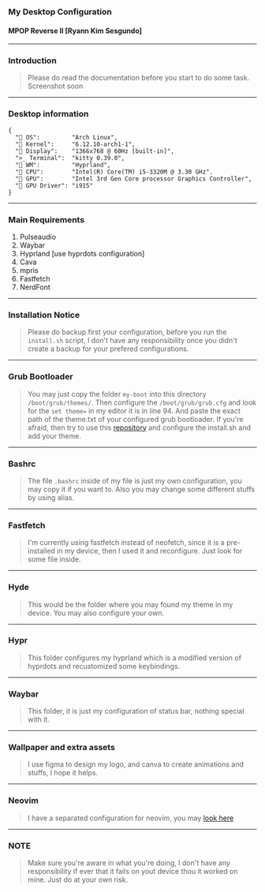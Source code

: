 ### My Desktop Configuration
#### MPOP Reverse II [Ryann Kim Sesgundo]

---
### Introduction
> Please do read the documentation before you start to do some task. Screenshot soon

---
### Desktop information
```
{
  "󰣇 OS":         "Arch Linux",
  " Kernel":     "6.12.10-arch1-1",
  "󰍹 Display":    "1366x768 @ 60Hz [built-in]",
  ">_ Terminal":  "kitty 0.39.0",
  "󱗃 WM":         "Hyprland",
  " CPU":        "Intel(R) Core(TM) i5-3320M @ 3.30 GHz".
  "󰊴 GPU":        "Intel 3rd Gen Core processor Graphics Controller",
  " GPU Driver": "i915"
}

```

---
### Main Requirements
1. Pulseaudio
2. Waybar
3. Hyprland [use hyprdots configuration]
4. Cava
5. mpris
6. Fastfetch
7. NerdFont

---
### Installation Notice
> Please do backup first your configuration, before you run the `install.sh` script, I don't have any responsibility once you didn't create a backup for your prefered configurations.

---
### Grub Bootloader
> You may just copy the folder `my-boot` into this directory `/boot/grub/themes/`. Then configure the `/boot/grub/grub.cfg` and look for the `set theme=` in my editor it is in line 94. And paste the exact path of the theme.txt of your configured grub bootloader.
If you're afraid, then try to use this [repository](https://github.com/ChrisTitusTech/Top-5-Bootloader-Themes) and configure the install.sh and add your theme.

---
### Bashrc
> The file `.bashrc` inside of my file is just my own configuration, you may copy it if you want to. Also you may change some different stuffs by using alias.

---
### Fastfetch
> I'm currently using fastfetch instead of neofetch, since it is a pre-installed in my device, then I used it and reconfigure. Just look for some file inside.

---
### Hyde
> This would be the folder where you may found my theme in my device. You may also configure your own.

---
### Hypr
> This folder configures my hyprland which is a modified version of hyprdots and recustomized some keybindings.

---
### Waybar
> This folder, it is just my configuration of status bar, nothing special with it.

---
### Wallpaper and extra assets
> I use figma to design my logo, and canva to create animations and stuffs, I hope it helps.

---
### Neovim
> I have a separated configuration for neovim, you may [look here](https://github.com/RyannKim327/astrovim-v4-template)

---
### NOTE
> Make sure you're aware in what you're doing, I don't have any responsibility if ever that it fails on yout device thou it worked on mine. Just do at your own risk.
